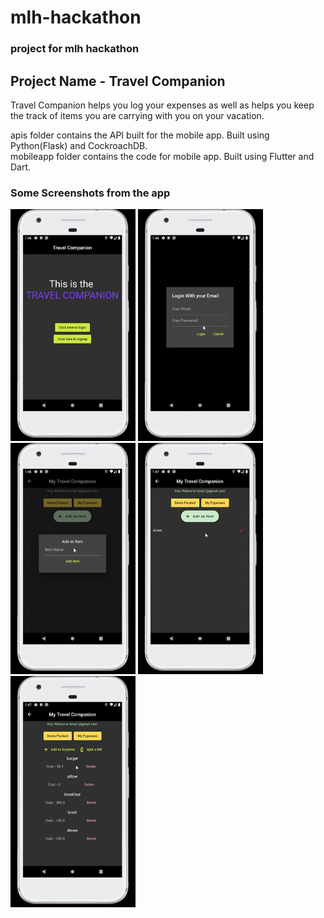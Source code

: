 # mlh-hackathon
### project for mlh hackathon

## Project Name - Travel Companion

Travel Companion helps you log your expenses as well as helps you keep the track of items you are carrying with you on your vacation.

apis folder contains the API built for the mobile app. Built using Python(Flask) and CockroachDB. <br />
mobileapp folder contains the code for mobile app. Built using Flutter and Dart. <br />


### Some Screenshots from the app
<span>
<img src="https://raw.githubusercontent.com/bhatiagagan24/mlh-hackathon/main/app-screenshots/one.jpg" alt="landing page" width="200" />

<img src="https://raw.githubusercontent.com/bhatiagagan24/mlh-hackathon/main/app-screenshots/two.jpg" alt="landing page" width="200"/>

<img src="https://raw.githubusercontent.com/bhatiagagan24/mlh-hackathon/main/app-screenshots/three.jpg" alt="landing page" width="200"/>

<img src="https://raw.githubusercontent.com/bhatiagagan24/mlh-hackathon/main/app-screenshots/four.jpg" alt="landing page" width="200"/>

<img src="https://raw.githubusercontent.com/bhatiagagan24/mlh-hackathon/main/app-screenshots/five.jpg" alt="landing page" width="200"/>
</span>

